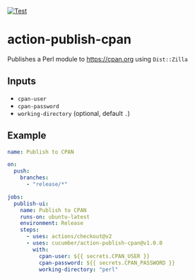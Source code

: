 [![Test](https://github.com/cucumber/action-publish-cpan/actions/workflows/test.yaml/badge.svg)](https://github.com/cucumber/action-publish-cpan/actions/workflows/test.yaml)

# action-publish-cpan

Publishes a Perl module to https://cpan.org using `Dist::Zilla`

## Inputs

* `cpan-user`
* `cpan-password`
* `working-directory` (optional, default `.`)

## Example

```yaml
name: Publish to CPAN

on:
  push:
    branches:
      - "release/*"

jobs:
  publish-ui:
    name: Publish to CPAN
    runs-on: ubuntu-latest
    environment: Release
    steps:
      - uses: actions/checkout@v2
      - uses: cucumber/action-publish-cpan@v1.0.0
        with:
          cpan-user: ${{ secrets.CPAN_USER }}
          cpan-password: ${{ secrets.CPAN_PASSWORD }}
          working-directory: "perl"
```
